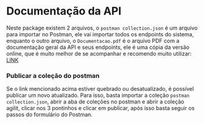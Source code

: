 # Documentação da API
Neste package existem 2 arquivos, o `postman collection.json` é um arquivo para importar no Postman, ele vai importar todos os endpoints do sistema, enquanto o outro arquivo, o `Documentacao.pdf` é o arquivo PDF com a documentação geral da API e seus endpoints, ele é uma cópia da versão online, que é muito melhor de se acompanhar e recomendo muito utilizar: [LINK](https://documenter.getpostman.com/view/3270600/Szt5eAQN?version=latest)

### Publicar a coleção do postman
Se o link mencionado acima estiver quebrado ou desatualizado, é possível publicar um novo atualizado.
Para isso, basta importar a coleção `postman collection.json`, abrir a aba de coleções no postman e abrir a coleção agilit, clicar nos 3 pontinhos e clicar em publicar, após isso basta seguir os passos do formulário do Postman.